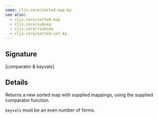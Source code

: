 ```yaml
---
name: cljs.core/sorted-map-by
see also:
  - cljs.core/sorted-map
  - cljs.core/subseq
  - cljs.core/rsubseq
  - cljs.core/sorted-set-by
---
```


## Signature
[comparator & keyvals]


## Details

Returns a new sorted map with supplied mappings, using the supplied comparator
function.

`keyvals` must be an even number of forms.
